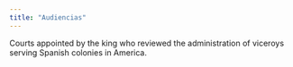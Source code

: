 ```yaml
---
title: "Audiencias"
---
```

Courts appointed by the king who reviewed the administration of viceroys serving Spanish colonies in America.

